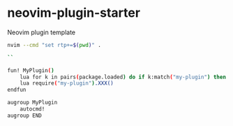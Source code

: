 # neovim-plugin-starter
Neovim plugin template


```bash
nvim --cmd "set rtp+=$(pwd)" .

``

fun! MyPlugin()
    lua for k in pairs(package.loaded) do if k:match("my-plugin") then package.loaded[k] = nil end end
    lua require("my-plugin").XXX()
endfun

augroup MyPlugin
    autocmd!
augroup END
